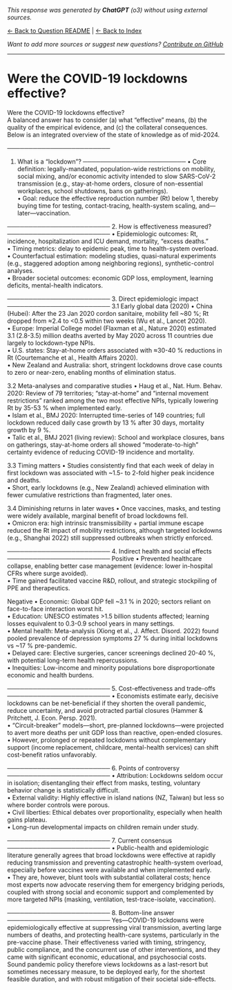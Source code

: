 <!-- 
Generated by: chatgpt
Model: o3
Prompt type: default
Generated at: 2025-06-09T22:14:42.831947
-->

*This response was generated by **ChatGPT** (o3) without using external sources.*

[← Back to Question README](README.md) | [← Back to Index](../README.md)

*Want to add more sources or suggest new questions? [Contribute on GitHub](https://github.com/justinwest/SuggestedSources)*

---

# Were the COVID-19 lockdowns effective?

Were the COVID-19 lockdowns effective?  
A balanced answer has to consider (a) what “effective” means, (b) the quality of the empirical evidence, and (c) the collateral consequences.  Below is an integrated overview of the state of knowledge as of mid-2024.

────────────────────────
1. What is a “lockdown”?
────────────────────────
• Core definition: legally-mandated, population-wide restrictions on mobility, social mixing, and/or economic activity intended to slow SARS-CoV-2 transmission (e.g., stay-at-home orders, closure of non-essential workplaces, school shutdowns, bans on gatherings).  
• Goal: reduce the effective reproduction number (Rt) below 1, thereby buying time for testing, contact-tracing, health-system scaling, and—later—vaccination.

────────────────────────
2. How is effectiveness measured?
────────────────────────
• Epidemiologic outcomes: Rt, incidence, hospitalization and ICU demand, mortality, “excess deaths.”  
• Timing metrics: delay to epidemic peak, time to health-system overload.  
• Counterfactual estimation: modeling studies, quasi-natural experiments (e.g., staggered adoption among neighboring regions), synthetic-control analyses.  
• Broader societal outcomes: economic GDP loss, employment, learning deficits, mental-health indicators.

────────────────────────
3. Direct epidemiologic impact
────────────────────────
3.1 Early global data (2020)
   • China (Hubei): After the 23 Jan 2020 cordon sanitaire, mobility fell ~80 %; Rt dropped from ≈2.4 to <0.5 within two weeks (Wu et al., Lancet 2020).  
   • Europe: Imperial College model (Flaxman et al., Nature 2020) estimated 3.1 (2.8-3.5) million deaths averted by May 2020 across 11 countries due largely to lockdown-type NPIs.  
   • U.S. states: Stay-at-home orders associated with ≈30-40 % reductions in Rt (Courtemanche et al., Health Affairs 2020).  
   • New Zealand and Australia: short, stringent lockdowns drove case counts to zero or near-zero, enabling months of elimination status.

3.2 Meta-analyses and comparative studies
   • Haug et al., Nat. Hum. Behav. 2020: Review of 79 territories; “stay-at-home” and “internal movement restrictions” ranked among the two most effective NPIs, typically lowering Rt by 35-53 % when implemented early.  
   • Islam et al., BMJ 2020: Interrupted time-series of 149 countries; full lockdown reduced daily case growth by 13 % after 30 days, mortality growth by 9 %.  
   • Talic et al., BMJ 2021 (living review): School and workplace closures, bans on gatherings, stay-at-home orders all showed “moderate-to-high” certainty evidence of reducing COVID-19 incidence and mortality.  

3.3 Timing matters
   • Studies consistently find that each week of delay in first lockdown was associated with ~1.5- to 2-fold higher peak incidence and deaths.  
   • Short, early lockdowns (e.g., New Zealand) achieved elimination with fewer cumulative restrictions than fragmented, later ones.

3.4 Diminishing returns in later waves
   • Once vaccines, masks, and testing were widely available, marginal benefit of broad lockdowns fell.  
   • Omicron era: high intrinsic transmissibility + partial immune escape reduced the Rt impact of mobility restrictions, although targeted lockdowns (e.g., Shanghai 2022) still suppressed outbreaks when strictly enforced.

────────────────────────
4. Indirect health and social effects
────────────────────────
Positive
• Prevented healthcare collapse, enabling better case management (evidence: lower in-hospital CFRs where surge avoided).  
• Time gained facilitated vaccine R&D, rollout, and strategic stockpiling of PPE and therapeutics.

Negative
• Economic: Global GDP fell ~3.1 % in 2020; sectors reliant on face-to-face interaction worst hit.  
• Education: UNESCO estimates >1.5 billion students affected; learning losses equivalent to 0.3-0.9 school years in many settings.  
• Mental health: Meta-analysis (Xiong et al., J. Affect. Disord. 2022) found pooled prevalence of depression symptoms 27 % during initial lockdowns vs ~17 % pre-pandemic.  
• Delayed care: Elective surgeries, cancer screenings declined 20-40 %, with potential long-term health repercussions.  
• Inequities: Low-income and minority populations bore disproportionate economic and health burdens.

────────────────────────
5. Cost-effectiveness and trade-offs
────────────────────────
• Economists estimate early, decisive lockdowns can be net-beneficial if they shorten the overall pandemic, reduce uncertainty, and avoid protracted partial closures (Hammer & Pritchett, J. Econ. Persp. 2021).  
• “Circuit-breaker” models—short, pre-planned lockdowns—were projected to avert more deaths per unit GDP loss than reactive, open-ended closures.  
• However, prolonged or repeated lockdowns without complementary support (income replacement, childcare, mental-health services) can shift cost-benefit ratios unfavorably.

────────────────────────
6. Points of controversy
────────────────────────
• Attribution: Lockdowns seldom occur in isolation; disentangling their effect from masks, testing, voluntary behavior change is statistically difficult.  
• External validity: Highly effective in island nations (NZ, Taiwan) but less so where border controls were porous.  
• Civil liberties: Ethical debates over proportionality, especially when health gains plateau.  
• Long-run developmental impacts on children remain under study.

────────────────────────
7. Current consensus
────────────────────────
• Public-health and epidemiologic literature generally agrees that broad lockdowns were effective at rapidly reducing transmission and preventing catastrophic health-system overload, especially before vaccines were available and when implemented early.  
• They are, however, blunt tools with substantial collateral costs; hence most experts now advocate reserving them for emergency bridging periods, coupled with strong social and economic support and complemented by more targeted NPIs (masking, ventilation, test-trace-isolate, vaccination).

────────────────────────
8. Bottom-line answer
────────────────────────
Yes—COVID-19 lockdowns were epidemiologically effective at suppressing viral transmission, averting large numbers of deaths, and protecting health-care systems, particularly in the pre-vaccine phase.  Their effectiveness varied with timing, stringency, public compliance, and the concurrent use of other interventions, and they came with significant economic, educational, and psychosocial costs.  Sound pandemic policy therefore views lockdowns as a last-resort but sometimes necessary measure, to be deployed early, for the shortest feasible duration, and with robust mitigation of their societal side-effects.